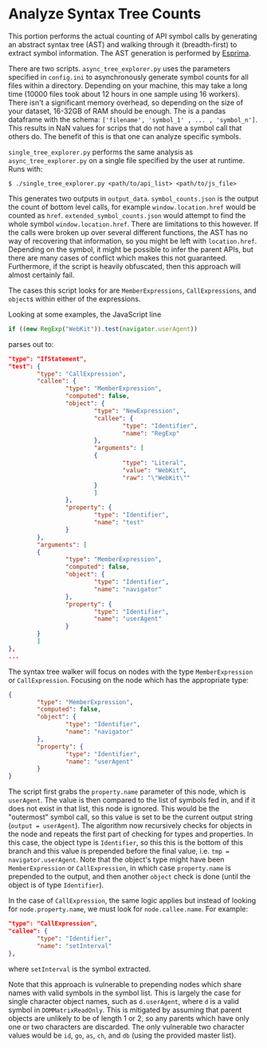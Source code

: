 # Analyze Syntax Tree Counts

This portion performs the actual counting of API symbol calls by generating an abstract syntax tree (AST) and walking through it (breadth-first) to extract symbol information. The AST generation is performed by [Esprima](https://github.com/Kronuz/esprima-python).

There are two scripts. `async_tree_explorer.py` uses the parameters specified in `config.ini` to asynchronously generate symbol counts for all files within a directory. Depending on your machine, this may take a long time (10000 files took about 12 hours in one sample using 16 workers). There isn't a significant memory overhead, so depending on the size of your dataset, 16-32GB of RAM should be enough. The is a pandas dataframe with the schema: `['filename', 'symbol_1' , ... , 'symbol_n']`. This results in NaN values for scrips that do not have a symbol call that others do. The benefit of this is that one can analyze specific symbols.

`single_tree_explorer.py` performs the same analysis as `async_tree_explorer.py` on a single file specified by the user at runtime. Runs with:
```
$ ./single_tree_explorer.py <path/to/api_list> <path/to/js_file>
```
This generates two outputs in `output_data`. `symbol_counts.json` is the output the count of bottom level calls, for example `window.location.href` would be counted as `href`. `extended_symbol_counts.json` would attempt to find the whole symbol `window.location.href`. There are limitations to this however. If the calls were broken up over several different functions, the AST has no way of recovering that information, so you might be left with `location.href`. Depending on the symbol, it might be possible to infer the parent APIs, but there are many cases of conflict which makes this not guaranteed. Furthermore, if the script is heavily obfuscated, then this approach will almost certainly fail. 

The cases this script looks for are `MemberExpressions`, `CallExpressions`, and `object`s within either of the expressions.

Looking at some examples, the JavaScript line
```js
if ((new RegExp("WebKit")).test(navigator.userAgent))
```
parses out to:
```json
"type": "IfStatement",
"test": {
        "type": "CallExpression",
        "callee": {
                "type": "MemberExpression",
                "computed": false,
                "object": {
                        "type": "NewExpression",
                        "callee": {
                                "type": "Identifier",
                                "name": "RegExp"
                        },
                        "arguments": [
                        {
                                "type": "Literal",
                                "value": "WebKit",
                                "raw": "\"WebKit\""
                        }
                        ]
                },
                "property": {
                        "type": "Identifier",
                        "name": "test"
                }
        },
        "arguments": [
        {
                "type": "MemberExpression",
                "computed": false,
                "object": {
                        "type": "Identifier",
                        "name": "navigator"
                },
                "property": {
                        "type": "Identifier",
                        "name": "userAgent"
                }
        }
        ]
},
...
```
The syntax tree walker will focus on nodes with the type `MemberExpression` or `CallExpression`. Focusing on the node which has the appropriate type:
```json
{
        "type": "MemberExpression",
        "computed": false,
        "object": {
                "type": "Identifier",
                "name": "navigator"
        },
        "property": {
                "type": "Identifier",
                "name": "userAgent"
        }
}
```
The script first grabs the `property.name` parameter of this node, which is `userAgent`. The value is then compared to the list of symbols fed in, and if it does not exist in that list, this node is ignored. This would be the "outermost" symbol call, so this value is set to be the current output string (`output = userAgent`). The algorithm now recursively checks for objects in the node and repeats the first part of checking for types and properties. In this case, the object type is `Identifier`, so this this is the bottom of this branch and this value is prepended before the final value, i.e.  `tmp = navigator.userAgent`. Note that the object's type might have been `MemberExpression` or `CallExpression`, in which case `property.name` is prepended to the output, and then another `object` check is done (until the object is of type `Identifier`).

In the case of `CallExpression`, the same logic applies but instead of looking for `node.property.name`, we must look for `node.callee.name`. For example:
```json
"type": "CallExpression",
"callee": {
        "type": "Identifier",
        "name": "setInterval"
},
```
where `setInterval` is the symbol extracted.

Note that this approach is vulnerable to prepending nodes which share names with valid symbols in the symbol list. This is largely the case for single character object names, such as `d.userAgent`, where `d` is a valid symbol in `DOMMatrixReadOnly`. This is mitigated by assuming that parent objects are unlikely to be of length 1 or 2, so any parents which have only one or two characters are discarded. The only vulnerable two character values would be `id`, `go`, `as`, `ch`, and `db` (using the provided master list).


